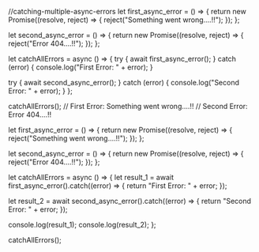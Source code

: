 //catching-multiple-async-errors
let first_async_error = () => {
  return new Promise((resolve, reject) => {
    reject("Something went wrong....!!");
  });
};

let second_async_error = () => {
  return new Promise((resolve, reject) => {
    reject("Error 404....!!");
  });
};

let catchAllErrors = async () => {
  try {
    await first_async_error();
  } catch (error) {
    console.log("First Error: " + error);
  }

  try {
    await second_async_error();
  } catch (error) {
    console.log("Second Error: " + error);
  }
};

catchAllErrors();
// First Error: Something went wrong....!!
// Second Error: Error 404....!!

let first_async_error = () => {
  return new Promise((resolve, reject) => {
    reject("Something went wrong....!!");
  });
};

let second_async_error = () => {
  return new Promise((resolve, reject) => {
    reject("Error 404....!!");
  });
};

let catchAllErrors = async () => {
  let result_1 = await first_async_error().catch((error) => {
    return "First Error: " + error;
  });

  let result_2 = await second_async_error().catch((error) => {
    return "Second Error: " + error;
  });

  console.log(result_1);
  console.log(result_2);
};

catchAllErrors();
